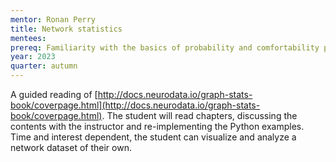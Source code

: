 ```yaml
---
mentor: Ronan Perry
title: Network statistics
mentees:
prereq: Familiarity with the basics of probability and comfortability programming in Python.
year: 2023
quarter: autumn
---
```


A guided reading of [http://docs.neurodata.io/graph-stats-book/coverpage.html](http://docs.neurodata.io/graph-stats-book/coverpage.html). The student will read chapters, discussing the contents with the instructor and re-implementing the Python examples. Time and interest dependent, the student can visualize and analyze a network dataset of their own.